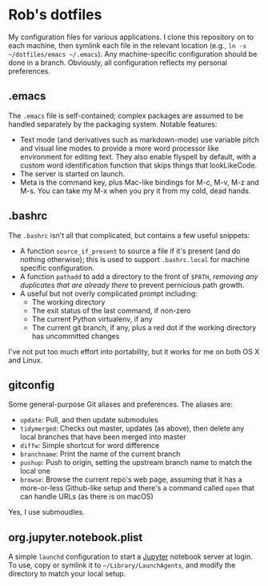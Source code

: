 # Rob's dotfiles

My configuration files for various applications. I clone this repository on to each machine, then symlink each file in the relevant location (e.g., `ln -s ~/dotfiles/emacs ~/.emacs`). Any machine-specific configuration should be done in a branch. Obviously, all configuration reflects my personal preferences.

## .emacs

The `.emacs` file is self-contained; complex packages are assumed to be handled separately by the packaging system. Notable features:

* Text mode (and derivatives such as markdown-mode) use variable pitch and visual line modes to provide a more word processor like environment for editing text. They also enable flyspell by default, with a custom word identification function that skips things that lookLikeCode.
* The server is started on launch.
* Meta is the command key, plus Mac-like bindings for M-c, M-v, M-z and M-s. You can take my M-x when you pry it from my cold, dead hands.

## .bashrc

The `.bashrc` isn't all that complicated, but contains a few useful snippets:

* A function `source_if_present` to source a file if it's present (and do nothing otherwise); this is used to support `.bashrc.local` for machine specific configuration.
* A function `pathadd` to add a directory to the front of `$PATH`, *removing any duplicates that are already there* to prevent pernicious path growth.
* A useful but not overly complicated prompt including:
  * The working directory
  * The exit status of the last command, if non-zero
  * The current Python virtualenv, if any
  * The current git branch, if any, plus a red dot if the working directory has uncommitted changes

I've not put too much effort into portability, but it works for me on both OS X and Linux.

## gitconfig

Some general-purpose Git aliases and preferences. The aliases are:

* `update`: Pull, and then update submodules
* `tidymerged`: Checks out master, updates (as above), then delete any local branches that have been merged into master
* `diffw`: Simple shortcut for word difference
* `branchname`: Print the name of the current branch
* `pushup`: Push to origin, setting the upstream branch name to match the local one
* `browse`: Browse the current repo's web page, assuming that it has a more-or-less Github-like setup and there's a command called `open` that can handle URLs (as there is on macOS)

Yes, I use submoudles.

## org.jupyter.notebook.plist

A simple `launchd` configuration to start a [Jupyter](http://jupyter.org) notebook server at login. To use, copy or symlink it to `~/Library/LaunchAgents`, and modify the directory to match your local setup.
